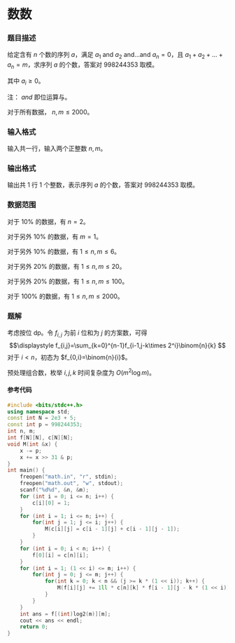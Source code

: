 # 数数

### 题目描述
给定含有 $n$ 个数的序列 $a$，满足 $a_1$ and $a_2$ and...and $a_n=0$，且 $a_1+a_2+\ldots+a_n=m$，求序列 $a$ 的个数，答案对 $998244353$ 取模。

其中 $a_i\geq 0$。

注： ${and}$ 即位运算与。

对于所有数据， $n,m\leq 2000$。

### 输入格式

输入共一行，输入两个正整数 $n,m$。

### 输出格式

输出共 $1$ 行 $1$ 个整数，表示序列 $a$ 的个数，答案对 $998244353$ 取模。

### 数据范围

对于 $10\%$ 的数据，有 $n=2$。

对于另外 $10\%$ 的数据，有 $m=1$。

对于另外 $10\%$ 的数据，有 $1\leq n,m\leq 6$。

对于另外 $20\%$ 的数据，有 $1\leq n,m\leq 20$。

对于另外 $20\%$ 的数据，有 $1\leq n,m\leq 100$。

对于 $100\%$ 的数据，有 $1\leq n,m\leq 2000$。

<div style="page-break-after: always"></div>

### 题解
考虑按位 dp。令 $f_{i,j}$ 为前 $i$ 位和为 $j$ 的方案数，可得 $$\displaystyle f_{i,j}=\sum_{k=0}^{n-1}f_{i-1,j-k\times 2^i}\binom{n}{k} $$对于 $i < n$，初态为 $f_{0,i}=\binom{n}{i}$。

预处理组合数，枚举 $i,j,k$ 时间复杂度为 $O\left(m^2\log m\right)$。


#### 参考代码

```cpp
#include <bits/stdc++.h>
using namespace std;
const int N = 2e3 + 5;
const int p = 998244353;
int n, m;
int f[N][N], c[N][N];
void M(int &x) {
    x -= p;
    x += x >> 31 & p;
}
int main() {
    freopen("math.in", "r", stdin);
    freopen("math.out", "w", stdout);
    scanf("%d%d", &n, &m);
    for (int i = 0; i <= n; i++) {
        c[i][0] = 1;
    }
    for (int i = 1; i <= n; i++) {
        for(int j = 1; j <= i; j++) {
            M(c[i][j] = c[i - 1][j] + c[i - 1][j - 1]);
        }
    }
    for (int i = 0; i < n; i++) {
        f[0][i] = c[n][i];
    }
    for (int i = 1; (1 << i) <= m; i++) {
        for(int j = 0; j <= m; j++) {
            for(int k = 0; k < n && (j >= k * (1 << i)); k++) {
                M(f[i][j] += 1ll * c[n][k] * f[i - 1][j - k * (1 << i)] % p);
            }
        }
    }
    int ans = f[(int)log2(m)][m];
    cout << ans << endl;
    return 0;
}
```

<div style="page-break-after: always"></div>

